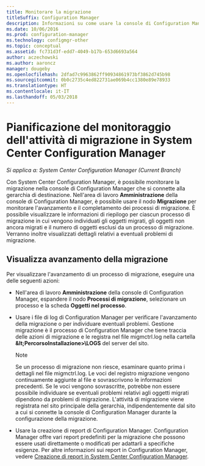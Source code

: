 ```yaml
---
title: Monitorare la migrazione
titleSuffix: Configuration Manager
description: Informazioni su come usare la console di Configuration Manager per monitorare l'avanzamento e il completamento dei processi di migrazione.
ms.date: 10/06/2016
ms.prod: configuration-manager
ms.technology: configmgr-other
ms.topic: conceptual
ms.assetid: fc731d3f-edd7-4049-b17b-653d6693a564
author: aczechowski
ms.author: aaroncz
manager: dougeby
ms.openlocfilehash: 2dfad7c9963862ff90934861973bf3862d745b98
ms.sourcegitcommit: 0b0c2735c4ed822731ae069b4cc1380e89e78933
ms.translationtype: HT
ms.contentlocale: it-IT
ms.lasthandoff: 05/03/2018
---
```

# <a name="planning-to-monitor-migration-activity-in-system-center-configuration-manager"></a>Pianificazione del monitoraggio dell'attività di migrazione in System Center Configuration Manager

*Si applica a: System Center Configuration Manager (Current Branch)*

Con System Center Configuration Manager, è possibile monitorare la migrazione nella console di Configuration Manager che si connette alla gerarchia di destinazione. Nell'area di lavoro **Amministrazione** della console di Configuration Manager, è possibile usare il nodo **Migrazione** per monitorare l'avanzamento e il completamento dei processi di migrazione. È possibile visualizzare le informazioni di riepilogo per ciascun processo di migrazione in cui vengono individuati gli oggetti migrati, gli oggetti non ancora migrati e il numero di oggetti esclusi da un processo di migrazione. Verranno inoltre visualizzati dettagli relativi a eventuali problemi di migrazione.  

## <a name="view-migration-progress"></a>Visualizza avanzamento della migrazione  
 Per visualizzare l'avanzamento di un processo di migrazione, eseguire una delle seguenti azioni:  

-   Nell'area di lavoro **Amministrazione** della console di Configuration Manager, espandere il nodo **Processi di migrazione**, selezionare un processo e la scheda **Oggetti nel processo**.  

-   Usare i file di log di Configuration Manager per verificare l'avanzamento della migrazione o per individuare eventuali problemi. Gestione migrazione è il processo di Configuration Manager che tiene traccia delle azioni di migrazione e le registra nel file migmctrl.log nella cartella **\&lt;PercorsoInstallazione\>\\LOGS** del server del sito.  

    > [!NOTE]  
    >  Se un processo di migrazione non riesce, esaminare quanto prima i dettagli nel file migmctrl.log. Le voci del registro migrazione vengono continuamente aggiunte al file e sovrascrivono le informazioni precedenti. Se le voci vengono sovrascritte, potrebbe non essere possibile individuare se eventuali problemi relativi agli oggetti migrati dipendono da problemi di migrazione. L'attività di migrazione viene registrata nel sito principale della gerarchia, indipendentemente dal sito a cui si connette la console di Configuration Manager durante la configurazione della migrazione.  

-   Usare la creazione di report di Configuration Manager. Configuration Manager offre vari report predefiniti per la migrazione che possono essere usati direttamente o modificati per adattarli a specifiche esigenze. Per altre informazioni sui report in Configuration Manager, vedere [Creazione di report in System Center Configuration Manager](../../core/servers/manage/reporting.md).  
